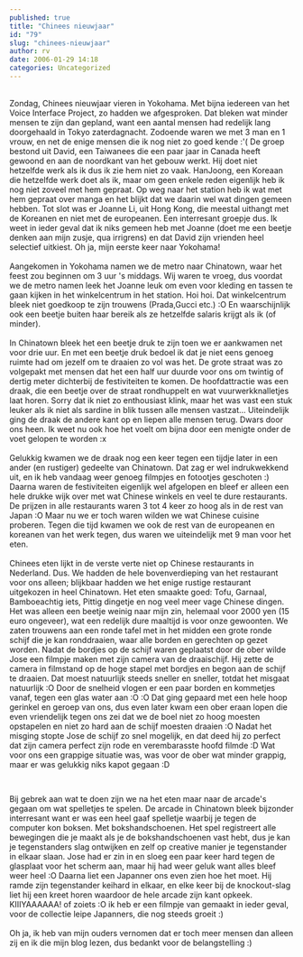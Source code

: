 ```yaml
---
published: true
title: "Chinees nieuwjaar"
id: "79"
slug: "chinees-nieuwjaar"
author: rv
date: 2006-01-29 14:18
categories: Uncategorized
---
```

<a href="https://photos1.blogger.com/blogger/5743/1473/1600/IMG_1944.jpg"><img style="float:right;cursor:pointer;margin:0 0 10px 10px;" src="https://photos1.blogger.com/blogger/5743/1473/320/IMG_1944.jpg" alt="" border="0" /></a><br />Zondag, Chinees nieuwjaar vieren in Yokohama. Met bijna iedereen van het Voice Interface Project, zo hadden we afgesproken. Dat bleken wat minder mensen te zijn dan gepland, want een aantal mensen had redelijk lang doorgehaald in Tokyo zaterdagnacht. Zodoende waren we met 3 man en 1 vrouw, en net de enige mensen die ik nog niet zo goed kende :'( De groep bestond uit David, een Taiwanees die een paar jaar in Canada heeft gewoond en aan de noordkant van het gebouw werkt. Hij doet niet hetzelfde werk als ik dus ik zie hem niet zo vaak. HanJoong, een Koreaan die hetzelfde werk doet als ik, maar om geen enkele reden eigenlijk heb ik nog niet zoveel met hem gepraat. Op weg naar het station heb ik wat met hem gepraat over manga en het blijkt dat we daarin wel wat dingen gemeen hebben. Tot slot was er Joanne Li, uit Hong Kong, die meestal uithangt met de Koreanen en niet met de europeanen. Een interresant groepje dus. Ik weet in ieder geval dat ik niks gemeen heb met Joanne (doet me een beetje denken aan mijn zusje, qua irrigrens) en dat David zijn vrienden heel selectief uitkiest. Oh ja, mijn eerste keer naar Yokohama!<br /><br />Aangekomen in Yokohama namen we de metro naar Chinatown, waar het feest zou beginnen om 3 uur 's middags. Wij waren te vroeg, dus voordat we de metro namen leek het Joanne leuk om even voor kleding en tassen te gaan kijken in het winkelcentrum in het station. Hoi hoi. Dat winkelcentrum bleek niet goedkoop te zijn trouwens (Prada,Gucci etc.) :O En waarschijnlijk ook een beetje buiten haar bereik als ze hetzelfde salaris krijgt als ik (of minder).<br /><a href="https://photos1.blogger.com/blogger/5743/1473/1600/IMG_1949.jpg"><img style="float:left;cursor:pointer;margin:0 10px 10px 0;" src="https://photos1.blogger.com/blogger/5743/1473/320/IMG_1949.jpg" alt="" border="0" /></a><br />In Chinatown bleek het een beetje druk te zijn toen we er aankwamen net voor drie uur. En met een beetje druk bedoel ik dat je niet eens genoeg ruimte had om jezelf om te draaien zo vol was het. De grote straat was zo volgepakt met mensen dat het een half uur duurde voor ons om twintig of dertig meter dichterbij de festiviteiten te komen. De hoofdattractie was een draak, die een beetje over de straat rondhuppelt en wat vuurwerkknalletjes laat horen. Sorry dat ik niet zo enthousiast klink, maar het was vast een stuk leuker als ik niet als sardine in blik tussen alle mensen vastzat... Uiteindelijk ging de draak de andere kant op en liepen alle mensen terug. Dwars door ons heen. Ik weet nu ook hoe het voelt om bijna door een menigte onder de voet gelopen te worden :x<br /><br />Gelukkig kwamen we de draak nog een keer tegen een tijdje later in een ander (en rustiger) gedeelte van Chinatown. Dat zag er wel indrukwekkend uit, en ik heb vandaag weer genoeg filmpjes en fotootjes geschoten :) Daarna waren de festiviteiten eigenlijk wel afgelopen en bleef er alleen een hele drukke wijk over met wat Chinese winkels en veel te dure restaurants. De prijzen in alle restaurants waren 3 tot 4 keer zo hoog als in de rest van Japan :O Maar nu we er toch waren wilden we wat Chinese cuisine proberen. Tegen die tijd kwamen we ook de rest van de europeanen en koreanen van het werk tegen, dus waren we uiteindelijk met 9 man voor het eten.<br /><br />Chinees eten lijkt in de verste verte niet op Chinese restaurants in Nederland. Dus. We hadden de hele bovenverdieping van het restaurant voor ons alleen; blijkbaar hadden we het enige rustige restaurant uitgekozen in heel Chinatown. Het eten smaakte goed: Tofu, Garnaal, Bamboeachtig iets, Pittig dingetje en nog veel meer vage Chinese dingen. Het was alleen een beetje weinig naar mijn zin, helemaal voor 2000 yen (15 euro ongeveer), wat een redelijk dure maaltijd is voor onze gewoonten. We zaten trouwens aan een ronde tafel met in het midden een grote ronde schijf die je kan ronddraaien, waar alle borden en gerechten op gezet worden. Nadat de bordjes op de schijf waren geplaatst door de ober wilde Jose een filmpje maken met zijn camera van de draaischijf. Hij zette de camera in filmstand op de hoge stapel met bordjes en begon aan de schijf te draaien. Dat moest natuurlijk steeds sneller en sneller, totdat het misgaat natuurlijk :O Door de snelheid vlogen er een paar borden en kommetjes vanaf, tegen een glas water aan :O :O Dat ging gepaard met een hele hoop gerinkel en geroep van ons, dus even later kwam een ober eraan lopen die even vriendelijk tegen ons zei dat we de boel niet zo hoog moesten opstapelen en niet zo hard aan de schijf moesten draaien :O Nadat het misging stopte Jose de schijf zo snel mogelijk, en dat deed hij zo perfect dat zijn camera perfect zijn rode en verembarasste hoofd filmde :D Wat voor ons een grappige situatie was, was voor de ober wat minder grappig, maar er was gelukkig niks kapot gegaan :D<br /><br /><a href="https://photos1.blogger.com/blogger/5743/1473/1600/IMG_1974.jpg"><img style="display:block;text-align:center;cursor:pointer;margin:0 auto 10px;" src="https://photos1.blogger.com/blogger/5743/1473/400/IMG_1974.jpg" alt="" border="0" /></a><br />Bij gebrek aan wat te doen zijn we na het eten maar naar de arcade's gegaan om wat spelletjes te spelen. De arcade in Chinatown bleek bijzonder interresant want er was een heel gaaf spelletje waarbij je tegen de computer kon boksen. Met bokshandschoenen. Het spel registreert alle bewegingen die je maakt als je de bokshandschoenen vast hebt, dus je kan je tegenstanders slag ontwijken en zelf op creative manier je tegenstander in elkaar slaan. Jose had er zin in en sloeg een paar keer hard tegen de glasplaat voor het scherm aan, maar hij had weer geluk want alles bleef weer heel :O Daarna liet een Japanner ons even zien hoe het moet. Hij ramde zijn tegenstander keihard in elkaar, en elke keer bij de knockout-slag liet hij een kreet horen waardoor de hele arcade zijn kant opkeek. KIIIYAAAAAA! of zoiets :O ik heb er een filmpje van gemaakt in ieder geval, voor de collectie leipe Japanners, die nog steeds groeit :)<br /><br />Oh ja, ik heb van mijn ouders vernomen dat er toch meer mensen dan alleen zij en ik die mijn blog lezen, dus bedankt voor de belangstelling :)